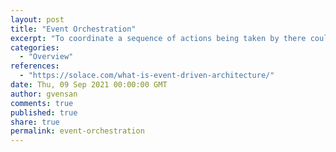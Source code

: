 ```yaml
---
layout: post
title: "Event Orchestration"
excerpt: "To coordinate a sequence of actions being taken by there could be a master service dedicated to keeping track of all the other services, taking action if there’s an error. This approach is called orchestration, offering a single point of reference when tracing a problem, but also a single point of failure and a bottleneck."
categories:
  - "Overview"
references:
  - "https://solace.com/what-is-event-driven-architecture/"
date: Thu, 09 Sep 2021 00:00:00 GMT
author: gvensan
comments: true
published: true
share: true
permalink: event-orchestration
---
```

